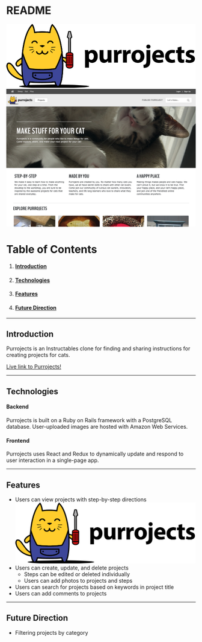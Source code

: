 # README

![purrojects logo](https://github.com/sparklerfish/purrojects/blob/master/app/assets/images/purrojects_sized.png?raw=true "Purrojects Logo")
![purrojects logo](https://github.com/sparklerfish/purrojects/blob/master/app/assets/images/screenshots/main.png "Purrojects Logo")


# Table of Contents
1. #### [Introduction](https://github.com/sparklerfish/purrojects#introduction-1)
2. #### [Technologies](https://github.com/sparklerfish/purrojects#technologies-1)
3. #### [Features](https://github.com/sparklerfish/purrojects#features-1)
4. #### [Future Direction](https://github.com/sparklerfish/purrojects#future-direction-1)

---

## Introduction
Purrojects is an Instructables clone for finding and sharing instructions for creating projects for cats.

[Live link to Purrojects!](https://purrojects.herokuapp.com)

---

## Technologies
#### Backend
Purrojects is built on a Ruby on Rails framework with a PostgreSQL database.
User-uploaded images are hosted with Amazon Web Services.

#### Frontend
Purrojects uses React and Redux to dynamically update and respond to user interaction in a single-page app.

---

## Features
* Users can view projects with step-by-step directions
![](https://github.com/sparklerfish/purrojects/blob/master/app/assets/images/purrojects_sized.png?raw=true "Purrojects Logo")
* Users can create, update, and delete projects
  * Steps can be edited or deleted individually
  * Users can add photos to projects and steps
* Users can search for projects based on keywords in project title
* Users can add comments to projects

---

## Future Direction
* Filtering projects by category
